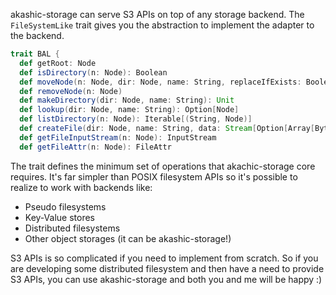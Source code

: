 akashic-storage can serve S3 APIs on top of any storage backend. The `FileSystemLike` trait gives you the abstraction to implement the adapter to the backend.

```scala
trait BAL {
  def getRoot: Node
  def isDirectory(n: Node): Boolean
  def moveNode(n: Node, dir: Node, name: String, replaceIfExists: Boolean)
  def removeNode(n: Node)
  def makeDirectory(dir: Node, name: String): Unit
  def lookup(dir: Node, name: String): Option[Node]
  def listDirectory(n: Node): Iterable[(String, Node)]
  def createFile(dir: Node, name: String, data: Stream[Option[Array[Byte]]]): Unit
  def getFileInputStream(n: Node): InputStream
  def getFileAttr(n: Node): FileAttr
```

The trait defines the minimum set of operations that akachic-storage core requires. It's far simpler than POSIX filesystem APIs so it's possible to realize to work with backends like:

* Pseudo filesystems
* Key-Value stores
* Distributed filesystems
* Other object storages (it can be akashic-storage!)

S3 APIs is so complicated if you need to implement from scratch. So if you are developing some distributed filesystem and then have a need to provide S3 APIs, you can use akashic-storage and both you and me will be happy :)
